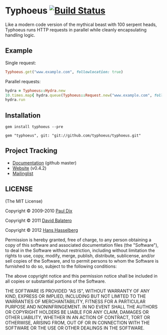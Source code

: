 # Typhoeus [![Build Status](https://secure.travis-ci.org/typhoeus/typhoeus.png)](http://travis-ci.org/typhoeus/typhoeus)

Like a modern code version of the mythical beast with 100 serpent heads, Typhoeus runs HTTP requests in parallel while cleanly encapsulating handling logic.

## Example

Single request:

```ruby
Typhoeus.get("www.example.com", followlocation: true)
```

Parallel requests:

```ruby
hydra = Typhoeus::Hydra.new
10.times.map{ hydra.queue(Typhoeus::Request.new("www.example.com", followlocation: true)) }
hydra.run
```

## Installation

```
gem install typhoeus --pre
```
```
gem "typhoeus", git: "git://github.com/typhoeus/typhoeus.git"
```

## Project Tracking

* [Documentation](http://rubydoc.info/github/typhoeus/typhoeus/frames/Typhoeus) (github master)
* [Website](http://typhoeus.github.com/) (v0.4.2)
* [Mailinglist](http://groups.google.com/group/typhoeus)

## LICENSE

(The MIT License)

Copyright © 2009-2010 [Paul Dix](http://www.pauldix.net/)

Copyright © 2011 [David Balatero](https://github.com/dbalatero/)

Copyright © 2012 [Hans Hasselberg](http://www.hans.io)

Permission is hereby granted, free of charge, to any person obtaining a
copy of this software and associated documentation files (the "Software"),
to deal in the Software without restriction, including without
limitation the rights to use, copy, modify, merge, publish, distribute,
sublicense, and/or sell copies of the Software, and to permit persons
to whom the Software is furnished to do so, subject to the following conditions:

The above copyright notice and this permission notice shall be included
in all copies or substantial portions of the Software.

THE SOFTWARE IS PROVIDED "AS IS", WITHOUT WARRANTY OF ANY KIND, EXPRESS
OR IMPLIED, INCLUDING BUT NOT LIMITED TO THE WARRANTIES OF MERCHANTABILITY,
FITNESS FOR A PARTICULAR PURPOSE AND NONINFRINGEMENT. IN NO EVENT SHALL
THE AUTHORS OR COPYRIGHT HOLDERS BE LIABLE FOR ANY CLAIM, DAMAGES OR
OTHER LIABILITY, WHETHER IN AN ACTION OF CONTRACT, TORT OR OTHERWISE,
ARISING FROM, OUT OF OR IN CONNECTION WITH THE SOFTWARE OR THE USE OR
OTHER DEALINGS IN THE SOFTWARE.
